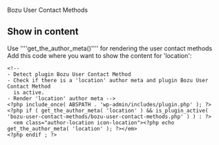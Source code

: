 Bozu User Contact Methods

## Show in content
Use ''''get_the_author_meta()'''' for rendering the user contact methods
Add this code where you want to show the content for 'location':
````
<!--
- Detect plugin Bozu User Contact Method
- Check if there is a 'location' author meta and plugin Bozu User Contact Method
  is active.
- Render 'location' author meta -->
<?php include_once( ABSPATH . 'wp-admin/includes/plugin.php' ); ?>
<?php if ( get_the_author_meta( 'location' ) && is_plugin_active( 'bozu-user-contact-methods/bozu-user-contact-methods.php' ) ) : ?>
  <em class="author-location icon-location"><?php echo get_the_author_meta( 'location' ); ?></em>
<?php endif ; ?>
````

